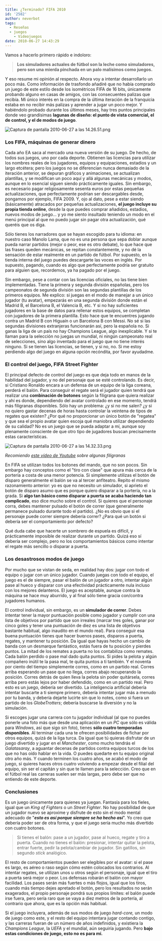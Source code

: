 ```yaml
---
title: ¿Terminado? FIFA 2010
id: '2582'
author: neverbot
tags:
  - Reseñas
  - juegos
    - Videojuegos
date: 2010-06-27 14:43:29
---
```


Vamos a hacerlo primero rápido e indoloro:

> **Los simuladores actuales de fútbol son la leche como simuladores, pero son una mierda pinchada en un palo malísimos como juegos.**

Y eso resume mi opinión al respecto. Ahora voy a intentar desarrollarlo un poco más. Como información de trasfondo añadiré que no había comprado un juego de este estilo desde los isométricos FIFA de 16 bits, únicamente probando alguno en casas de amigos, con las consecuentes palizas que recibía. Mi único interés en la compra de la última iteración de la franquicia estaba en no recibir más palizas y aprender a jugar un poco mejor. Y habiéndolo probado durante los últimos meses, hay tres puntos principales donde veo grandísimas **lagunas de diseño: el punto de vista comercial, el de control, y el de modos de juego**.

![Captura de pantalla 2010-06-27 a las 14.26.51.png](./Captura-de-pantalla-2010-06-27-a-las-14.26.51.png)

### Los FIFA, máquinas de generar dinero

Cada año EA saca al mercado una nueva versión de su juego. De hecho, de todos sus juegos, uno por cada deporte. Obtienen las licencias para utilizar los nombres reales de los jugadores, equipos y equipaciones, estadios y un largo etcétera; pero los juegos no se diferencian nunca demasiado de la iteración anterior, se depuran gráficos y animaciones, se actualizan plantillas, y se modifican un poco aquí y allá algunas mecánicas y modos, aunque en lo esencial siguen siendo prácticamente iguales. Sin embargo, es necesario pagar religiosamente sesenta euros por estas pequeñas actualizaciones, que perfectamente podrían ser descargables desde, pongamos por ejemplo, FIFA 2009. Y, ojo al dato, pese a estar siendo (básicamente) atracados por pequeñas actualizaciones, **el juego incluye su propia tienda online**, desde la que puedes comprar añadidos, estadios, nuevos modos de juego... y yo me siento insultado teniendo un modo en el menú principal al que no puedo jugar sin pagar otra actualización, qué queréis que os diga.

Sólo tienes los narradores que se hayan escogido para tu idioma: en nuestro caso Manolo Lama, que no es una persona que sepa doblar aunque pueda narrar partidos (mejor o peor, ese es otro debate), lo que hace que las frases queden mecánicas, se repitan constantemente, y no dé la sensación de estar realmente en un partido de fútbol. Por supuesto, en la tienda interna del juego puedes descargarte las voces en inglés. Por supuesto, pagando, cuando es algo que perfectamente podría ser gratuito para alguien que, recordemos, ya ha pagado por el juego.

Sin embargo, pese a contar con las licencias oficiales, no las tiene bien implementadas. Tiene la primera y segunda división españolas, pero los campeonatos de segunda división son las segundas plantillas de los primeros equipos. Me explico: si juegas en el modo de manejar a un único jugador (tu avatar), empezarás en una segunda división donde están el Madrid B, el Barcelona B, el Valencia B, etc. Y si no hay suficientes jugadores en la base de datos para rellenar estos equipos, se completan con jugadores de la primera plantilla. Esto hace que te encuentres jugando contra un Madrid B con Higuaín o un Barcelona B con Messi. No sé si las segundas divisiones extranjeras funcionarán así, pero la española no. Si ganas la liga de un país no hay Champions League, algo inexplicable. Y si te llaman para la selección no juegas un mundial, ni ningún campeonato real de selecciones, sino algo inventado para el juego que no tiene interés ninguno. Si se tienen las licencias, se tienen, y si no, no. Si me estoy perdiendo algo del juego en alguna opción recóndita, por favor ayudadme.

### El control del juego, FIFA Street Fighter

El principal defecto de control del juego es que deja todo en manos de la habilidad del jugador, y no del personaje que se esté controlando. Es decir, si Cristiano Ronaldo encara a un defensa de un equipo de la liga coreana, perderá el balón. Para conseguir el regate será el jugador quien tendrá que realizar una **combinación de botones** según la filigrana que quiera realizar y ahí es donde, dependiendo del avatar controlado en ese momento, tendrá más filigranas disponibles. Sólo hay un problema: ¿y si no me salen? ¿y si no quiero gastar decenas de horas hasta controlar la veintena de tipos de regates que existen? ¿Por qué no proporcionar un único botón de "regatea" y que sea el propio avatar quien escoja qué maniobra utilizar dependiendo de su calidad? No es un juego que se pueda adaptar a mí, aunque soy plenamente consciente de que otro tipo de jugadores buscan precisamente estas características.

![Captura de pantalla 2010-06-27 a las 14.32.33.png](./Captura-de-pantalla-2010-06-27-a-las-14.32.33.png)

_Recomiendo_ [_este vídeo de Youtube_](http://www.youtube.com/watch?v=h8tgRw8I7U0) _sobre algunas filigranas_

En FIFA se utilizan todos los botones del mando, que no son pocos. Sin embargo hay conceptos como el "tiro con clase" que apura más cerca de la portería a costa de una menor potencia. Si simplemente utilizas el botón de disparo generalmente el balón se va al tercer anfiteatro. Repito el mismo razonamiento anterior: yo es que no necesito un simulador, si aprieto el botón de disparo asumo que es porque quiero disparar a la portería, no a la grada. Si **algo tan básico como disparar a puerta se acaba haciendo tan complicado**, eso dice mucho sobre el control. Si quieres que el personaje corra, debes mantener pulsado el botón de correr (que generalmente permanece pulsado durante todo el partido). ¿No es obvio que si el personaje puede correr siempre debería correr? ¿Para qué un botón si debería ser el comportamiento por defecto?

Qué duda cabe que hacerte un sombrero de espuela es difícil, y prácticamente imposible de realizar durante un partido. Quizá eso sí debería ser complejo, pero no los comportamientos básicos como intentar el regate más sencillo o disparar a puerta.

### Los desastrosos modos de juego

Por mucho que se vistan de seda, en realidad hay dos: jugar con todo el equipo o jugar con un único jugador. Cuando juegas con todo el equipo, el juego es el de siempre, pasar el balón de un jugador a otro, intentar algún pase al hueco y disparar con una efectividad prácticamente nula incluso con los mejores delanteros. El juego es aceptable, aunque contra la máquina se hace muy aburrido, y al final sólo tiene gracia con/contra jugadores humanos.

El control individual, sin embargo, es un **simulador de correr**. Debes intentar tener la mayor puntuación posible como jugador y cumplir con una lista de objetivos por partido que son irreales (marcar tres goles, ganar por cinco goles y tener una puntuación de diez es una lista de objetivos bastante habitual, algo inaudito en el mundo real). Para conseguir esa buena puntuación tienes que hacer buenos pases, disparos a puerta, regates, y mantener tu posición. Da igual que hayas hecho un cambio de banda con un desmarque fantástico, estás fuera de tu posición y pierdes puntos. La mitad de los remates a puerta no los contabiliza como remates. Cada balón perdido o pase mal dado quita puntos. Si pides la pelota y algún compañero inútil te la pasa mal, te quita puntos a ti también. Y el noventa por ciento del tiempo simplemente corres, como en un partido real. Corres arriba esperando un pase que no llega, corres abajo recuperando la posición. Corres detrás de quien lleva la pelota sin poder quitársela, corres arriba pero estás lejos por haber defendido, como en un partido real. Pero esto es un juego, debería ser divertido. La inteligencia artificial debería intentar buscarte a ti siempre primero, debería intentar jugar más a menudo por tu banda, y debería dejarte lucirte sin que lo notes, como si fuera un partido de los _GlobeTrotters_; debería buscarse la diversión y no la simulación.

Si escoges jugar una carrera con tu jugador individual (al que no puedes ponerle una foto más que desde una aplicación en un _PC_ que sólo es válida para _Windows_, así que sigo sin foto), tienes **sólo cuatro temporadas disponibles**. Al terminar cada una te ofrecen posibilidades de fichar por otros equipos, quizá de la liga turca. Da igual que tú quieras disfrutar de un juego divertido y jugar en el _Manchester_, como mucho tendrás el _Galatasaray_, a aguantar decenas de partidos contra equipos turcos de los que no has oído hablar en la vida. O puedes quedarte en tu equipo original otro año más. Y cuando terminen los cuatro años, se acabó el modo de juego, si quieres haces otros cuatro volviendo a empezar desde el filial del equipo, sin ser el capitán y sin que te llamen para la selección. Creo que en el fútbol real las carreras suelen ser más largas, pero debe ser que no entiendo de este deporte.

### Conclusiones

Es un juego únicamente para quienes ya juegan. Fantasía para los fieles, igual que un _King of Fighters_ o un _Street Fighter_. No hay posibilidad de que un jugador nuevo se aproxime y disfrute de esto sin el modo mental adecuado de "**_esto es así porque siempre se ha hecho así_**". Yo creo que debería poder ser de otra forma, y que el juego sería mucho más divertido con cuatro botones.

> Si tienes el balón: pase a un jugador, pase al hueco, regate y tiro a puerta. Cuando no tienes el balón: presionar, intentar quitar la pelota, entrar fuerte, pedir la pelota/cambiar de jugador. Sin gatillos, sin segundo _stick_ analógico.

El resto de comportamientos pueden ser elegibles por el avatar: si el pase es largo, es aéreo o raso según cómo estén colocados los contrarios. Al intentar regates, se utilizan unos u otros según el personaje, igual que el tiro a puerta será mejor o peor. Los defensas robarán el balón con mayor facilidad. Los pases serán más fuertes o más flojos, igual que los tiros, cuando más tiempo dejes apretado el botón, pero los resultados no serán exagerados, el propio personaje pondrá sus propios límites: el balón puede irse fuera, pero sería raro que se vaya a diez metros de la portería, al contrario que ahora, que es la opción más habitual.

Si el juego incluyera, además de sus modos de juego _hard-core,_ un modo de juego como este, y el resto del equipo intentara jugar contando contigo, y las carreras fueran de un número de años indefinidos, y existiera la _Champions League_, la _UEFA_ y el mundial, aún seguiría jugando. Pero **bajo estas condiciones de juego, esto no es para mí.**
